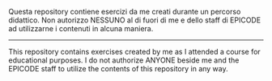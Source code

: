Questa repository contiene esercizi da me creati durante un percorso didattico.
Non autorizzo NESSUNO al di fuori di me e dello staff di EPICODE ad utilizzarne i contenuti in alcuna maniera.

------------

This repository contains exercises created by me as I attended a course for educational purposes.
I do not authorize ANYONE beside me and the EPICODE staff to utilize the contents of this repository in any way.
